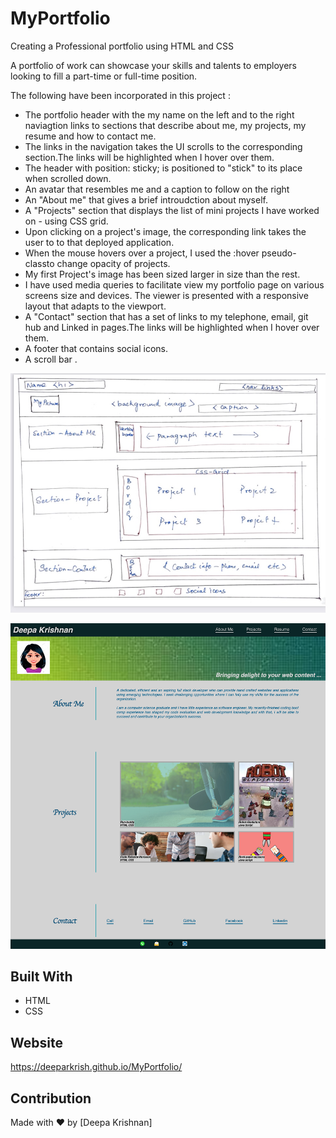 # MyPortfolio
Creating a Professional portfolio using HTML and CSS

A portfolio of work can showcase your skills and talents to employers looking to fill a part-time or full-time position. 

The following have been incorporated in this project :

* The portfolio  header with the my name on the left and  to the right naviagtion links to sections that describe about me, my projects, 
    my resume and how to contact me. 
* The links in the navigation takes the UI scrolls to the corresponding section.The links will be highlighted when I hover over them.
* The header with position: sticky; is positioned to "stick" to its place when scrolled down.
* An avatar that resembles me  and a caption to follow on the right
* An "About me" that gives a brief introudction about myself. 
* A "Projects" section that displays the list of mini projects I have worked on - using CSS grid.
* Upon clicking on a project's image, the corresponding link  takes the user to to that deployed application.
* When the mouse hovers over a project, I used  the :hover pseudo-classto change opacity of projects.    
* My first Project's image has been sized larger in size than the rest.
* I have used media queries to facilitate view my portfolio page on various screens size and devices. 
  The viewer is presented with a responsive layout that adapts to the viewport. 
* A "Contact" section that has a set of links to my telephone, email, git hub and Linked in pages.The links will be highlighted when I hover over them.
* A footer that contains social icons.
* A scroll bar .


![Wireframe](https://github.com/Deeparkrish/MyPortfolio/blob/main/assets/img/wireframe.jpeg)

![Webpage](https://github.com/Deeparkrish/MyPortfolio/blob/main/assets/img/screencapture-file-Users-deepakrishnan-Mycode-ChallengeRepo-MyPortfolio-index-html-2021-05-16-23_26_28.png)


## Built With
* HTML
* CSS

## Website
https://deeparkrish.github.io/MyPortfolio/

## Contribution
Made with ❤️ by [Deepa Krishnan]


